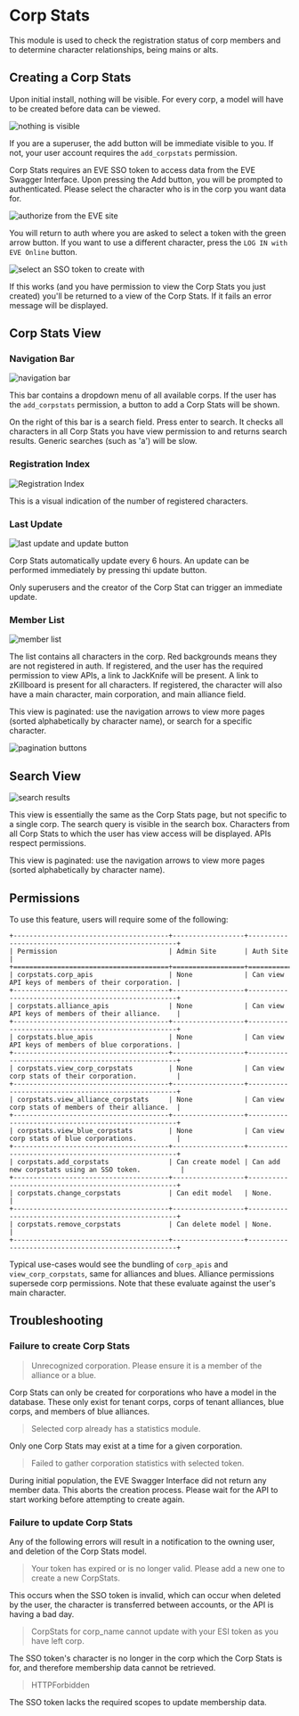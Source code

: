 # Corp Stats

This module is used to check the registration status of corp members and to determine character relationships, being mains or alts.

## Creating a Corp Stats

Upon initial install, nothing will be visible. For every corp, a model will have to be created before data can be viewed.

![nothing is visible](/_static/images/features/corpstats/blank_header.png)

If you are a superuser, the add button will be immediate visible to you. If not, your user account requires the `add_corpstats` permission.

Corp Stats requires an EVE SSO token to access data from the EVE Swagger Interface. Upon pressing the Add button, you will be prompted to authenticated. Please select the character who is in the corp you want data for.

![authorize from the EVE site](/_static/images/features/corpstats/eve_sso_authorization.png)

You will return to auth where you are asked to select a token with the green arrow button. If you want to use a different character, press the `LOG IN with EVE Online` button.

![select an SSO token to create with](/_static/images/features/corpstats/select_sso_token.png)

If this works (and you have permission to view the Corp Stats you just created) you'll be returned to a view of the Corp Stats.
If it fails an error message will be displayed.

## Corp Stats View

### Navigation Bar

![navigation bar](/_static/images/features/corpstats/navbar.png)

This bar contains a dropdown menu of all available corps. If the user has the `add_corpstats` permission, a button to add a Corp Stats will be shown.

On the right of this bar is a search field. Press enter to search. It checks all characters in all Corp Stats you have view permission to and returns search results. Generic searches (such as 'a') will be slow.

### Registration Index

![Registration Index](/_static/images/features/corpstats/api_index.png)

This is a visual indication of the number of registered characters.

### Last Update

![last update and update button](/_static/images/features/corpstats/last_update.png)

Corp Stats automatically update every 6 hours. An update can be performed immediately by pressing thi update button.

Only superusers and the creator of the Corp Stat can trigger an immediate update.

### Member List

![member list](/_static/images/features/corpstats/member_list.png)

The list contains all characters in the corp. Red backgrounds means they are not registered in auth. If registered, and the user has the required permission to view APIs, a link to JackKnife will be present.
A link to zKillboard is present for all characters.
If registered, the character will also have a main character, main corporation, and main alliance field.

This view is paginated: use the navigation arrows to view more pages (sorted alphabetically by character name), or search for a specific character.

![pagination buttons](/_static/images/features/corpstats/pagination.png)

## Search View

![search results](/_static/images/features/corpstats/search_view.png)

This view is essentially the same as the Corp Stats page, but not specific to a single corp.
The search query is visible in the search box.
Characters from all Corp Stats to which the user has view access will be displayed. APIs respect permissions.

This view is paginated: use the navigation arrows to view more pages (sorted alphabetically by character name).

## Permissions

To use this feature, users will require some of the following:

```eval_rst
+---------------------------------------+------------------+----------------------------------------------------+
| Permission                            | Admin Site       | Auth Site                                          |
+=======================================+==================+====================================================+
| corpstats.corp_apis                   | None             | Can view API keys of members of their corporation. |
+---------------------------------------+------------------+----------------------------------------------------+
| corpstats.alliance_apis               | None             | Can view API keys of members of their alliance.    |
+---------------------------------------+------------------+----------------------------------------------------+
| corpstats.blue_apis                   | None             | Can view API keys of members of blue corporations. |
+---------------------------------------+------------------+----------------------------------------------------+
| corpstats.view_corp_corpstats         | None             | Can view corp stats of their corporation.          |
+---------------------------------------+------------------+----------------------------------------------------+
| corpstats.view_alliance_corpstats     | None             | Can view corp stats of members of their alliance.  |
+---------------------------------------+------------------+----------------------------------------------------+
| corpstats.view_blue_corpstats         | None             | Can view corp stats of blue corporations.          |
+---------------------------------------+------------------+----------------------------------------------------+
| corpstats.add_corpstats               | Can create model | Can add new corpstats using an SSO token.          |
+---------------------------------------+------------------+----------------------------------------------------+
| corpstats.change_corpstats            | Can edit model   | None.                                              |
+---------------------------------------+------------------+----------------------------------------------------+
| corpstats.remove_corpstats            | Can delete model | None.                                              |
+---------------------------------------+------------------+----------------------------------------------------+

```

Typical use-cases would see the bundling of `corp_apis` and `view_corp_corpstats`, same for alliances and blues.
Alliance permissions supersede corp permissions. Note that these evaluate against the user's main character.

## Troubleshooting

### Failure to create Corp Stats

>Unrecognized corporation. Please ensure it is a member of the alliance or a blue.

Corp Stats can only be created for corporations who have a model in the database. These only exist for tenant corps,
corps of tenant alliances, blue corps, and members of blue alliances.

>Selected corp already has a statistics module.

Only one Corp Stats may exist at a time for a given corporation.

>Failed to gather corporation statistics with selected token.

During initial population, the EVE Swagger Interface did not return any member data. This aborts the creation process. Please wait for the API to start working before attempting to create again.

### Failure to update Corp Stats

Any of the following errors will result in a notification to the owning user, and deletion of the Corp Stats model.

>Your token has expired or is no longer valid. Please add a new one to create a new CorpStats.

This occurs when the SSO token is invalid, which can occur when deleted by the user, the character is transferred between accounts, or the API is having a bad day.

>CorpStats for corp_name cannot update with your ESI token as you have left corp.

The SSO token's character is no longer in the corp which the Corp Stats is for, and therefore membership data cannot be retrieved.

>HTTPForbidden

The SSO token lacks the required scopes to update membership data.
